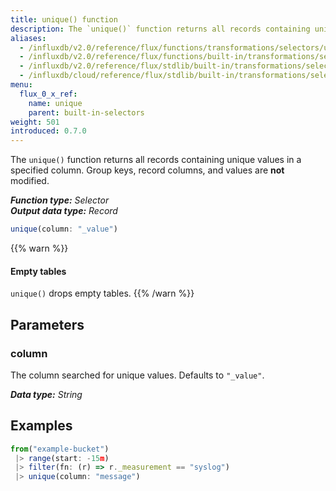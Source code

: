 ```yaml
---
title: unique() function
description: The `unique()` function returns all records containing unique values in a specified column.
aliases:
  - /influxdb/v2.0/reference/flux/functions/transformations/selectors/unique
  - /influxdb/v2.0/reference/flux/functions/built-in/transformations/selectors/unique/
  - /influxdb/v2.0/reference/flux/stdlib/built-in/transformations/selectors/unique/
  - /influxdb/cloud/reference/flux/stdlib/built-in/transformations/selectors/unique/
menu:
  flux_0_x_ref:
    name: unique
    parent: built-in-selectors
weight: 501
introduced: 0.7.0
---
```


The `unique()` function returns all records containing unique values in a specified column.
Group keys, record columns, and values are **not** modified.

_**Function type:** Selector_  
_**Output data type:** Record_

```js
unique(column: "_value")
```

{{% warn %}}
#### Empty tables
`unique()` drops empty tables.
{{% /warn %}}

## Parameters

### column
The column searched for unique values.
Defaults to `"_value"`.

_**Data type:** String_

## Examples
```js
from("example-bucket")
 |> range(start: -15m)
 |> filter(fn: (r) => r._measurement == "syslog")
 |> unique(column: "message")
```
